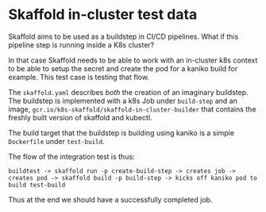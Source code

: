 # Skaffold in-cluster test data 

Skaffold aims to be used as a buildstep in CI/CD pipelines. 
What if this pipeline step is running inside a K8s cluster?
 
In that case Skaffold needs to be able to work with an in-cluster k8s context to be able to setup the secret and create the pod for a kaniko build for example. 
This test case is testing that flow.   
 
The `skaffold.yaml` describes _both_ the creation of an imaginary buildstep.
The buildstep is implemented with a k8s Job under  `build-step` and an image,
  `gcr.io/k8s-skaffold/skaffold-in-cluster-builder` that contains the freshly built version of skaffold and kubectl.

The build target that the buildstep is building using kaniko is a simple `Dockerfile` under `test-build`.

The flow of the integration test is thus: 

`buildtest -> skaffold run -p create-build-step -> creates job -> creates pod -> skaffold build -p build-step -> kicks off kaniko pod to build test-build` 

Thus at the end we should have a successfully completed job.    
 
   
